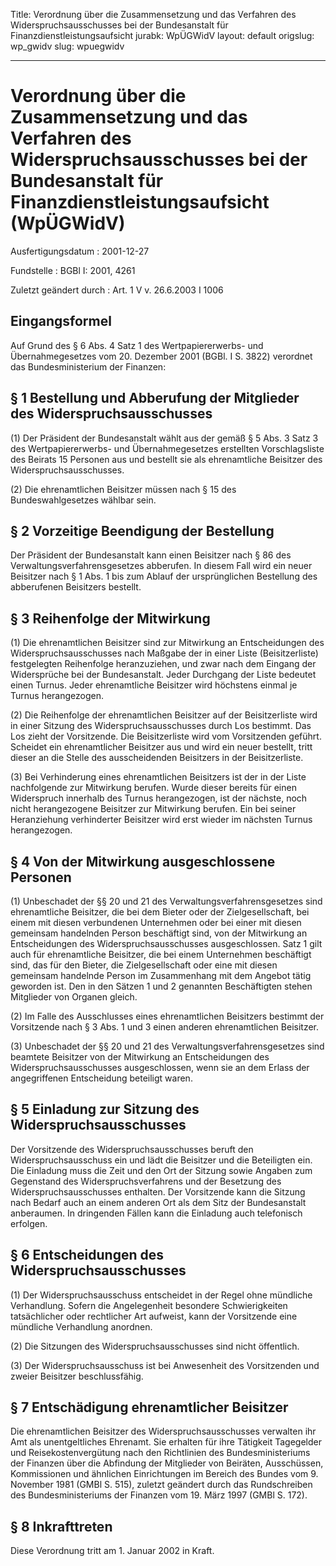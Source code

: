 Title: Verordnung über die Zusammensetzung und das Verfahren des Widerspruchsausschusses
  bei der Bundesanstalt für Finanzdienstleistungsaufsicht
jurabk: WpÜGWidV
layout: default
origslug: wp_gwidv
slug: wpuegwidv

---

# Verordnung über die Zusammensetzung und das Verfahren des Widerspruchsausschusses bei der Bundesanstalt für Finanzdienstleistungsaufsicht (WpÜGWidV)

Ausfertigungsdatum
:   2001-12-27

Fundstelle
:   BGBl I: 2001, 4261

Zuletzt geändert durch
:   Art. 1 V v. 26.6.2003 I 1006


## Eingangsformel

Auf Grund des § 6 Abs. 4 Satz 1 des Wertpapiererwerbs- und
Übernahmegesetzes vom 20. Dezember 2001 (BGBl. I S. 3822) verordnet
das Bundesministerium der Finanzen:


## § 1 Bestellung und Abberufung der Mitglieder des Widerspruchsausschusses

(1) Der Präsident der Bundesanstalt wählt aus der gemäß § 5 Abs. 3
Satz 3 des Wertpapiererwerbs- und Übernahmegesetzes erstellten
Vorschlagsliste des Beirats 15 Personen aus und bestellt sie als
ehrenamtliche Beisitzer des Widerspruchsausschusses.

(2) Die ehrenamtlichen Beisitzer müssen nach § 15 des
Bundeswahlgesetzes wählbar sein.


## § 2 Vorzeitige Beendigung der Bestellung

Der Präsident der Bundesanstalt kann einen Beisitzer nach § 86 des
Verwaltungsverfahrensgesetzes abberufen. In diesem Fall wird ein neuer
Beisitzer nach § 1 Abs. 1 bis zum Ablauf der ursprünglichen Bestellung
des abberufenen Beisitzers bestellt.


## § 3 Reihenfolge der Mitwirkung

(1) Die ehrenamtlichen Beisitzer sind zur Mitwirkung an Entscheidungen
des Widerspruchsausschusses nach Maßgabe der in einer Liste
(Beisitzerliste) festgelegten Reihenfolge heranzuziehen, und zwar nach
dem Eingang der Widersprüche bei der Bundesanstalt. Jeder Durchgang
der Liste bedeutet einen Turnus. Jeder ehrenamtliche Beisitzer wird
höchstens einmal je Turnus herangezogen.

(2) Die Reihenfolge der ehrenamtlichen Beisitzer auf der
Beisitzerliste wird in einer Sitzung des Widerspruchsausschusses durch
Los bestimmt. Das Los zieht der Vorsitzende. Die Beisitzerliste wird
vom Vorsitzenden geführt. Scheidet ein ehrenamtlicher Beisitzer aus
und wird ein neuer bestellt, tritt dieser an die Stelle des
ausscheidenden Beisitzers in der Beisitzerliste.

(3) Bei Verhinderung eines ehrenamtlichen Beisitzers ist der in der
Liste nachfolgende zur Mitwirkung berufen. Wurde dieser bereits für
einen Widerspruch innerhalb des Turnus herangezogen, ist der nächste,
noch nicht herangezogene Beisitzer zur Mitwirkung berufen. Ein bei
seiner Heranziehung verhinderter Beisitzer wird erst wieder im
nächsten Turnus herangezogen.


## § 4 Von der Mitwirkung ausgeschlossene Personen

(1) Unbeschadet der §§ 20 und 21 des Verwaltungsverfahrensgesetzes
sind ehrenamtliche Beisitzer, die bei dem Bieter oder der
Zielgesellschaft, bei einem mit diesen verbundenen Unternehmen oder
bei einer mit diesen gemeinsam handelnden Person beschäftigt sind, von
der Mitwirkung an Entscheidungen des Widerspruchsausschusses
ausgeschlossen. Satz 1 gilt auch für ehrenamtliche Beisitzer, die bei
einem Unternehmen beschäftigt sind, das für den Bieter, die
Zielgesellschaft oder eine mit diesen gemeinsam handelnde Person im
Zusammenhang mit dem Angebot tätig geworden ist. Den in den Sätzen 1
und 2 genannten Beschäftigten stehen Mitglieder von Organen gleich.

(2) Im Falle des Ausschlusses eines ehrenamtlichen Beisitzers bestimmt
der Vorsitzende nach § 3 Abs. 1 und 3 einen anderen ehrenamtlichen
Beisitzer.

(3) Unbeschadet der §§ 20 und 21 des Verwaltungsverfahrensgesetzes
sind beamtete Beisitzer von der Mitwirkung an Entscheidungen des
Widerspruchsausschusses ausgeschlossen, wenn sie an dem Erlass der
angegriffenen Entscheidung beteiligt waren.


## § 5 Einladung zur Sitzung des Widerspruchsausschusses

Der Vorsitzende des Widerspruchsausschusses beruft den
Widerspruchsausschuss ein und lädt die Beisitzer und die Beteiligten
ein. Die Einladung muss die Zeit und den Ort der Sitzung sowie Angaben
zum Gegenstand des Widerspruchsverfahrens und der Besetzung des
Widerspruchsausschusses enthalten. Der Vorsitzende kann die Sitzung
nach Bedarf auch an einem anderen Ort als dem Sitz der Bundesanstalt
anberaumen. In dringenden Fällen kann die Einladung auch telefonisch
erfolgen.


## § 6 Entscheidungen des Widerspruchsausschusses

(1) Der Widerspruchsausschuss entscheidet in der Regel ohne mündliche
Verhandlung. Sofern die Angelegenheit besondere Schwierigkeiten
tatsächlicher oder rechtlicher Art aufweist, kann der Vorsitzende eine
mündliche Verhandlung anordnen.

(2) Die Sitzungen des Widerspruchsausschusses sind nicht öffentlich.

(3) Der Widerspruchsausschuss ist bei Anwesenheit des Vorsitzenden und
zweier Beisitzer beschlussfähig.


## § 7 Entschädigung ehrenamtlicher Beisitzer

Die ehrenamtlichen Beisitzer des Widerspruchsausschusses verwalten ihr
Amt als unentgeltliches Ehrenamt. Sie erhalten für ihre Tätigkeit
Tagegelder und Reisekostenvergütung nach den Richtlinien des
Bundesministeriums der Finanzen über die Abfindung der Mitglieder von
Beiräten, Ausschüssen, Kommissionen und ähnlichen Einrichtungen im
Bereich des Bundes vom 9. November 1981 (GMBl S. 515), zuletzt
geändert durch das Rundschreiben des Bundesministeriums der Finanzen
vom 19. März 1997 (GMBl S. 172).


## § 8 Inkrafttreten

Diese Verordnung tritt am 1. Januar 2002 in Kraft.

